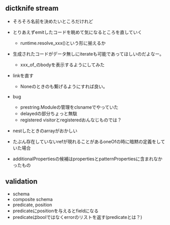 ## dictknife stream

- そろそろ名前を決めたいところだけれど
- とりあえずemitしたコードを眺めて気になるところを直していく

  - runtime.resolve_xxx()という形に揃えるか
  
- 生成されたコードがデータ無しにiterateも可能であってほしいのだよなー。

  - xxx_of_のbodyを表示するようにしてみた
  
- linkを直す
  - Noneのときのも繋げるようにすれば良い。

- bug
  - prestring.Moduleの管理をclsnameでやっていた
  - delayedの部分ちょっと無駄
  - registered visitorとregisteredおんなじものでは？

- nestしたときのarrayがおかしい
- たぶん存在していないrefが現れることがあるoneOfの時に暗黙の定義をしていた場合
- additionalPropertiesの候補はpropertiesとpatternPropertiesに含まれなかったもの

## validation

- schema
- composite schema
- predicate, position
- predicateにpositionを与えるとfieldになる
- predicateはboolではなくerrorのリストを返す(predicateとは？)
